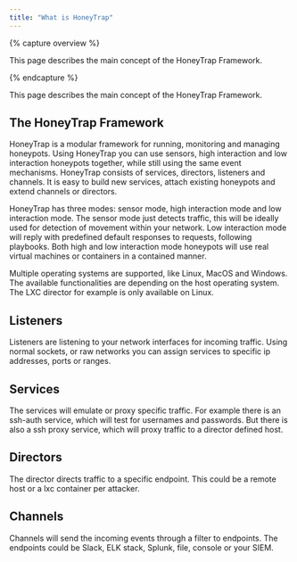 ```yaml
---
title: "What is HoneyTrap"
---
```


{% capture overview %}

This page describes the main concept of the HoneyTrap Framework.

{% endcapture %}

This page describes the main concept of the HoneyTrap Framework.

## The HoneyTrap Framework

HoneyTrap is a modular framework for running, monitoring and managing honeypots. Using HoneyTrap you can use sensors, high interaction and low interaction honeypots together, while still using the same event mechanisms. HoneyTrap consists of services, directors, listeners and channels. It is easy to build new services, attach existing honeypots and extend channels or directors.

HoneyTrap has three modes: sensor mode, high interaction mode and low interaction mode. The sensor mode just detects traffic, this will be ideally used for detection of movement within your network. Low interaction mode will reply with predefined default responses to requests, following playbooks. Both high and low interaction mode honeypots will use real virtual machines or containers in a contained manner.

Multiple operating systems are supported, like Linux, MacOS and Windows. The available functionalities are depending on the host operating system. The LXC director for example is only available on Linux.

## Listeners

Listeners are listening to your network interfaces for incoming traffic. Using normal sockets, or raw networks you can assign services to specific ip addresses, ports or ranges.

## Services

The services will emulate or proxy specific traffic. For example there is an ssh-auth service, which will test for usernames and passwords. But there is also a ssh proxy service, which will proxy traffic to a director defined host.

## Directors

The director directs traffic to a specific endpoint. This could be a remote host or a lxc container per attacker.

## Channels

Channels will send the incoming events through a filter to endpoints. The endpoints could be Slack, ELK stack, Splunk, file, console or your SIEM.
